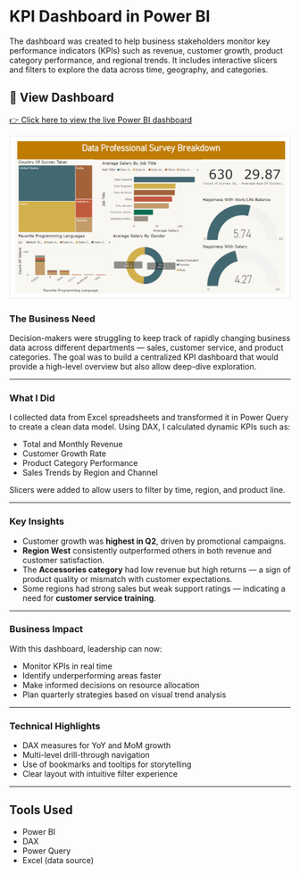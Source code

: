 #  KPI Dashboard in Power BI

The dashboard was created to help business stakeholders monitor key performance indicators (KPIs) such as revenue, customer growth, product category performance, and regional trends. It includes interactive slicers and filters to explore the data across time, geography, and categories.

## 🔗 View Dashboard

[👉 Click here to view the live Power BI dashboard](https://app.powerbi.com/onedrive/open?pbi_source=ODSPViewer&driveId=b!MsIfvJEPS0apdhySEjAdsfvRnQ1mR29Eh6NoHNFy6gSiLOhbcDqORYfGUHL3aUmT&itemId=01CUIOBUKDW5ULE3YUCJAYFATHL3Z46C5Q)


![Dashboard Preview](./KPI%20Dashboard.PNG)


###  The Business Need

Decision-makers were struggling to keep track of rapidly changing business data across different departments — sales, customer service, and product categories. The goal was to build a centralized KPI dashboard that would provide a high-level overview but also allow deep-dive exploration.

---

###  What I Did

I collected data from Excel spreadsheets and transformed it in Power Query to create a clean data model. Using DAX, I calculated dynamic KPIs such as:

- Total and Monthly Revenue  
- Customer Growth Rate  
- Product Category Performance  
- Sales Trends by Region and Channel

Slicers were added to allow users to filter by time, region, and product line.

---

###  Key Insights

- Customer growth was **highest in Q2**, driven by promotional campaigns.  
- **Region West** consistently outperformed others in both revenue and customer satisfaction.  
- The **Accessories category** had low revenue but high returns — a sign of product quality or mismatch with customer expectations.  
- Some regions had strong sales but weak support ratings — indicating a need for **customer service training**.

---

###  Business Impact

With this dashboard, leadership can now:

- Monitor KPIs in real time  
- Identify underperforming areas faster  
- Make informed decisions on resource allocation  
- Plan quarterly strategies based on visual trend analysis

---

###  Technical Highlights

- DAX measures for YoY and MoM growth  
- Multi-level drill-through navigation  
- Use of bookmarks and tooltips for storytelling  
- Clear layout with intuitive filter experience

---

##  Tools Used

- Power BI  
- DAX  
- Power Query  
- Excel (data source)


